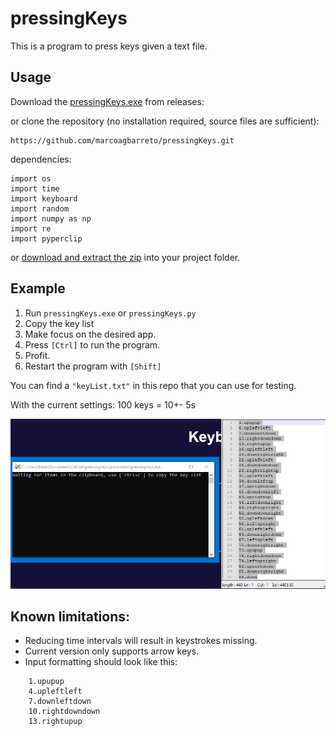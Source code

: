 # pressingKeys
This is a program to press keys given a text file.

## Usage 
Download the [pressingKeys.exe](https://github.com/marcoagbarreto/pressingKeys/releases/download/v0.2.0/pressingKeys.exe) from releases:

or clone the repository (no installation required, source files are sufficient):
        
    https://github.com/marcoagbarreto/pressingKeys.git

dependencies:

    import os
    import time
    import keyboard
    import random
    import numpy as np
    import re
    import pyperclip

or [download and extract the zip](https://github.com/marcoagbarreto/pressingKeys/archive/main.zip) into your project folder.

## Example

1. Run ```pressingKeys.exe``` or ```pressingKeys.py```
2. Copy the key list
3. Make focus on the desired app.
4. Press ```[Ctrl]``` to run the program.
5. Profit.
6. Restart the program with ```[Shift]```

You can find a ```"keyList.txt"``` in this repo that you can use for testing.

With the current settings:
100 keys = 10+- 5s

![example](example.gif)

## Known limitations:
* Reducing time intervals will result in keystrokes missing.
* Current version only supports arrow keys.
* Input formatting should look like this:

``` notepadd++
    1.upupup
    4.upleftleft
    7.downleftdown
    10.rightdowndown
    13.rightupup
```